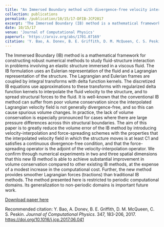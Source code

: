 ```yaml
---
title: "An Immersed Boundary method with divergence-free velocity interpolation and force spreading"
collection: publications
permalink: /publication/10/15/17-DFIB-JCP2017
excerpt: 'The Immersed Boundary (IB) method is a mathematical framework for constructing robust numerical methods to study fluid-structure interaction in problems involving an elastic structure immersed in a viscous fluid. The IB formulation uses an Eulerian representation of the fluid and a Lagrangian representation of the structure. The Lagrangian and Eulerian frames are coupled by integral transforms with delta function kernels. The discretized IB equations use approximations to these transforms with regularized delta function kernels to interpolate the fluid velocity to the structure, and to spread structural forces to the fluid. It is well-known that the conventional IB method can suffer from poor volume conservation since the interpolated Lagrangian velocity field is not generally divergence-free, and so this can cause spurious volume changes. In practice, the lack of volume conservation is especially pronounced for cases where there are large pressure differences across thin structural boundaries. The aim of this paper is to greatly reduce the volume error of the IB method by introducing velocity-interpolation and force-spreading schemes with the properties that the interpolated velocity field in which the structure moves is at least C1 and satisfies a continuous divergence-free condition, and that the force-spreading operator is the adjoint of the velocity-interpolation operator. We confirm through numerical experiments in two and three spatial dimensions that this new IB method is able to achieve substantial improvement in volume conservation compared to other existing IB methods, at the expense of a modest increase in the computational cost. Further, the new method provides smoother Lagrangian forces (tractions) than traditional IB methods. The method presented here is restricted to periodic computational domains. Its generalization to non-periodic domains is important future work.'
date: 10/15/17
venue: 'Journal of Computational Physics'
paperurl: 'https://arxiv.org/abs/1701.07169'
citation: 'Y. Bao, A. Donev, B. E. Griffith, D. M. McQueen, C. S. Peskin. <i>Journal of Computational Physics</i>. 347, 183-206, 2017. https://doi.org/10.1016/j.jcp.2017.06.041'
---
```

The Immersed Boundary (IB) method is a mathematical framework for constructing robust numerical methods to study fluid-structure interaction in problems involving an elastic structure immersed in a viscous fluid. The IB formulation uses an Eulerian representation of the fluid and a Lagrangian representation of the structure. The Lagrangian and Eulerian frames are coupled by integral transforms with delta function kernels. The discretized IB equations use approximations to these transforms with regularized delta function kernels to interpolate the fluid velocity to the structure, and to spread structural forces to the fluid. It is well-known that the conventional IB method can suffer from poor volume conservation since the interpolated Lagrangian velocity field is not generally divergence-free, and so this can cause spurious volume changes. In practice, the lack of volume conservation is especially pronounced for cases where there are large pressure differences across thin structural boundaries. The aim of this paper is to greatly reduce the volume error of the IB method by introducing velocity-interpolation and force-spreading schemes with the properties that the interpolated velocity field in which the structure moves is at least C1 and satisfies a continuous divergence-free condition, and that the force-spreading operator is the adjoint of the velocity-interpolation operator. We confirm through numerical experiments in two and three spatial dimensions that this new IB method is able to achieve substantial improvement in volume conservation compared to other existing IB methods, at the expense of a modest increase in the computational cost. Further, the new method provides smoother Lagrangian forces (tractions) than traditional IB methods. The method presented here is restricted to periodic computational domains. Its generalization to non-periodic domains is important future work.

[Download paper here](https://arxiv.org/abs/1701.07169)

Recommended citation: Y. Bao, A. Donev, B. E. Griffith, D. M. McQueen, C. S. Peskin. <i>Journal of Computational Physics</i>. 347, 183-206, 2017. https://doi.org/10.1016/j.jcp.2017.06.041